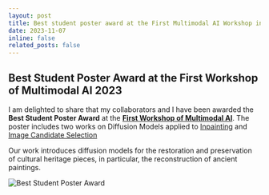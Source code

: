 ```yaml
---
layout: post
title: Best student poster award at the First Multimodal AI Workshop in the UK
date: 2023-11-07
inline: false
related_posts: false
---
```


## Best Student Poster Award at the First Workshop of Multimodal AI 2023

I am delighted to share that my collaborators and I have been awarded the **Best Student Poster Award** at the **[First Workshop of Multimodal AI](https://multimodalai.github.io/multimodalai23/)**.
The poster includes two works on Diffusion Models applied to [Inpainting](https://openaccess.thecvf.com/content/CVPR2022W/NTIRE/papers/Cipolina-Kun_Comparison_of_CoModGans_LaMa_and_GLIDE_for_Art_Inpainting_Completing_CVPRW_2022_paper.pdf) and [Image Candidate Selection](https://research.latinxinai.org/papers/icml/2022/pdf/paper_3.pdf)

Our work introduces diffusion models for the restoration and preservation of cultural heritage pieces, in particular, the reconstruction of ancient paintings.

![Best Student Poster Award](lcipolina.github.io/assets/img/2023-Multimodal-Best_Student_Poster_Award.jpg)
